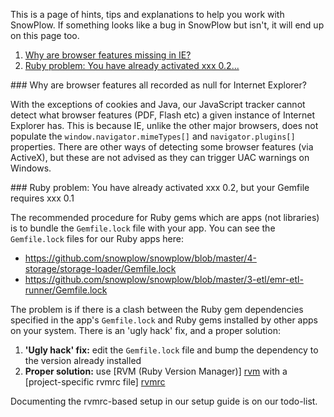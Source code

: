 This is a page of hints, tips and explanations to help you work with SnowPlow. If something looks like a bug in SnowPlow but isn't, it will end up on this page too.

1. [Why are browser features missing in IE?](#ie-features)
2. [Ruby problem: You have already activated xxx 0.2...](#gem-activation)

<a name="ie-features"/>
### Why are browser features all recorded as null for Internet Explorer?

With the exceptions of cookies and Java, our JavaScript tracker cannot detect what browser features (PDF, Flash etc) a given instance of Internet Explorer has. This is because IE, unlike the other major browsers, does not populate the `window.navigator.mimeTypes[]` and `navigator.plugins[]` properties. There are other ways of detecting some browser features (via ActiveX), but these are not advised as they can trigger UAC warnings on Windows.

<a name="gem-activation"/>
### Ruby problem: You have already activated xxx 0.2, but your Gemfile requires xxx 0.1

The recommended procedure for Ruby gems which are apps (not libraries) is to bundle the `Gemfile.lock` file with your app. You can see the `Gemfile.lock` files for our Ruby apps here:

* https://github.com/snowplow/snowplow/blob/master/4-storage/storage-loader/Gemfile.lock
* https://github.com/snowplow/snowplow/blob/master/3-etl/emr-etl-runner/Gemfile.lock

The problem is if there is a clash between the Ruby gem dependencies specified in the app's `Gemfile.lock` and Ruby gems installed by other apps on your system. There is an 'ugly hack' fix, and a proper solution:

1. **'Ugly hack' fix:** edit the `Gemfile.lock` file and bump the dependency to the version already installed
2. **Proper solution:** use [RVM (Ruby Version Manager)] [rvm] with a [project-specific rvmrc file] [rvmrc]

Documenting the rvmrc-based setup in our setup guide is on our todo-list.

[rvm]: https://rvm.io/
[rvmrc]: https://rvm.io/workflow/rvmrc/
